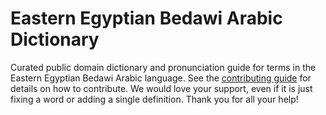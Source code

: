 
# Eastern Egyptian Bedawi Arabic Dictionary

Curated public domain dictionary and pronunciation guide for terms in the Eastern Egyptian Bedawi Arabic language. See the [contributing guide](https://github.com/drumworkteam/term/blob/make/.github/contributing.md) for details on how to contribute. We would love your support, even if it is just fixing a word or adding a single definition. Thank you for all your help!